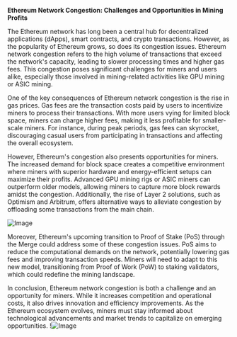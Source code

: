 **Ethereum Network Congestion: Challenges and Opportunities in Mining Profits**

The Ethereum network has long been a central hub for decentralized applications (dApps), smart contracts, and crypto transactions. However, as the popularity of Ethereum grows, so does its congestion issues. Ethereum network congestion refers to the high volume of transactions that exceed the network's capacity, leading to slower processing times and higher gas fees. This congestion poses significant challenges for miners and users alike, especially those involved in mining-related activities like GPU mining or ASIC mining.

One of the key consequences of Ethereum network congestion is the rise in gas prices. Gas fees are the transaction costs paid by users to incentivize miners to process their transactions. With more users vying for limited block space, miners can charge higher fees, making it less profitable for smaller-scale miners. For instance, during peak periods, gas fees can skyrocket, discouraging casual users from participating in transactions and affecting the overall ecosystem.

However, Ethereum's congestion also presents opportunities for miners. The increased demand for block space creates a competitive environment where miners with superior hardware and energy-efficient setups can maximize their profits. Advanced GPU mining rigs or ASIC miners can outperform older models, allowing miners to capture more block rewards amidst the congestion. Additionally, the rise of Layer 2 solutions, such as Optimism and Arbitrum, offers alternative ways to alleviate congestion by offloading some transactions from the main chain.

![Image](https://github.com/user-attachments/assets/590b50a7-4459-4e76-8a31-559aed223621)

Moreover, Ethereum's upcoming transition to Proof of Stake (PoS) through the Merge could address some of these congestion issues. PoS aims to reduce the computational demands on the network, potentially lowering gas fees and improving transaction speeds. Miners will need to adapt to this new model, transitioning from Proof of Work (PoW) to staking validators, which could redefine the mining landscape.

In conclusion, Ethereum network congestion is both a challenge and an opportunity for miners. While it increases competition and operational costs, it also drives innovation and efficiency improvements. As the Ethereum ecosystem evolves, miners must stay informed about technological advancements and market trends to capitalize on emerging opportunities. !![Image](https://github.com/user-attachments/assets/590b50a7-4459-4e76-8a31-559aed223621)
